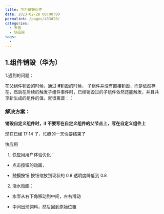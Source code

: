 ```yaml
---
title: 华为销毁组件
date: 2023-02-28 00:00:00
permalink: /pages/433d20/
categories:
  - 多端
  - 快应用
tags:
  -
---
```


## 1.组件销毁（华为）

1.遇到的问题：

在父组件销毁的时候，通过 **if**销毁的时候， 子组件并没有直接销毁，而是依然存在，然后在后续的触发子组件事件时，已经销毁过的子组件依然还能触发，并且共享新生成的组件的值，就很离谱：：

### 解决方案：

**销毁自定义组件时，if 不要写在自定义组件的父节点上，写在自定义组件上**

现在已经 17:14 了，忙碌的一天快要结束了

快应用

1. 快应用用户体验优化：

- 点击按钮的动画，

- 触摸按钮 按钮缩放到现状的 0.8 透明度降低到 0.8

2. 浇水动画：

- 水壶从右下角移动到中间，左右滑动

- 中间出现饲料，然后回到原始位置
